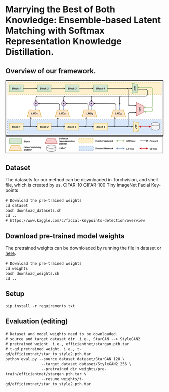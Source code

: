 # Marrying the Best of Both Knowledge: Ensemble-based Latent Matching with Softmax Representation Knowledge Distillation.

## Overview of our framework.
<img src='./images/overview.png' width=1000>


## Dataset
The datasets for our method can be downloaded in Torchvision, and shell file, which is created by us. 
CIFAR-10
CIFAR-100
Tiny ImageNet
Facial Key-points

```
# Download the pre-trained weights
cd dataset
bash download_datasets.sh
cd ..
# https://www.kaggle.com/c/facial-keypoints-detection/overview
```



## Download pre-trained model weights
The pretrained weights can be downloaded by running the file in dataset or [here](https://skku0-my.sharepoint.com/:f:/g/personal/byo7000_skku_edu/EoP8mWpbyDhNtIaZ9rBoPWcB5QRsinPBKwr0V18dHsUR8w?e=7oNCXY).

```
# Download the pre-trained weights
cd weights
bash download_weights.sh
cd ..
```

## Setup
```
pip install -r requirements.txt
```


## Evaluation (editing)
```
# Dataset and model weights need to be downloaded.
# source and target dataset dir. i.e., StarGAN --> StyleGAN2
# pretrained weight. i.e., efficientnet/stargan.pth.tar
# t-gd pretrained weight. i.e., t-gd/efficientnet/star_to_style2.pth.tar
python eval.py --source_dataset dataset/StarGAN_128 \
                --target_dataset dataset/StyleGAN2_256 \
                --pretrained_dir weights/pre-train/efficientnet/stargan.pth.tar \
                --resume weights/t-gd/efficientnet/star_to_style2.pth.tar
```
